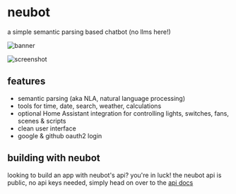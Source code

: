 # neubot
a simple semantic parsing based chatbot (no llms here!)

![banner](https://github.com/user-attachments/assets/c3f52133-1a6a-49e3-ba75-92c8583017fa)

![screenshot](https://github.com/user-attachments/assets/1620f8a0-359d-47ce-b870-8b312779825f)

## features
- semantic parsing (aka NLA, natural language processing)
- tools for time, date, search, weather, calculations
- optional Home Assistant integration for controlling lights, switches, fans, scenes & scripts
- clean user interface
- google & github oauth2 login

## building with neubot
looking to build an app with neubot's api? you're in luck! the neubot api is public, no api keys needed, simply head on over to the [api docs](API.md)
